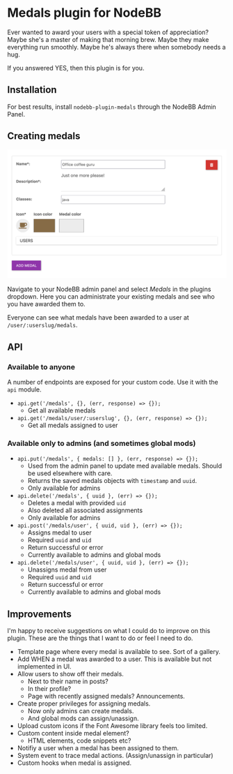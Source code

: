 # Medals plugin for **NodeBB**

Ever wanted to award your users with a special token of appreciation? Maybe she's a master of making that morning brew. Maybe they make everything run smoothly. Maybe he's always there when somebody needs a hug.

If you answered YES, then this plugin is for you.

## Installation

For best results, install `nodebb-plugin-medals` through the NodeBB Admin Panel.

## Creating medals
![Medal creation](/images/admin.png)

Navigate to your NodeBB admin panel and select *Medals* in the plugins dropdown. Here you can administrate your existing medals and see who you have awarded them to.

Everyone can see what medals have been awarded to a user at `/user/:userslug/medals`.

## API
### Available to anyone
A number of endpoints are exposed for your custom code. Use it with the `api` module.
- `api.get('/medals', {}, (err, response) => {});`
  - Get all available medals
- `api.get('/medals/user/:userslug', {}, (err, response) => {});`
  - Get all medals assigned to user

### Available only to admins (and sometimes global mods)
- `api.put('/medals', { medals: [] }, (err, response) => {});`
  - Used from the admin panel to update med available medals. Should be used elsewhere with care.
  - Returns the saved medals objects with `timestamp` and `uuid`.
  - Only available for admins
- `api.delete('/medals', { uuid }, (err) => {});`
  - Deletes a medal with provided `uid`
  - Also deleted all associated assignments
  - Only available for admins
- `api.post('/medals/user', { uuid, uid }, (err) => {});`
  - Assigns medal to user
  - Required `uuid` and `uid`
  - Return successful or error
  - Currently available to admins and global mods
- `api.delete('/medals/user', { uuid, uid }, (err) => {});`
  - Unassigns medal from user
  - Required `uuid` and `uid`
  - Return successful or error
  - Currently available to admins and global mods

## Improvements
I'm happy to receive suggestions on what I could do to improve on this plugin. These are the things that I want to do or feel I need to do.

- Template page where every medal is available to see. Sort of a gallery.
- Add WHEN a medal was awarded to a user. This is available but not implemented in UI.
- Allow users to show off their medals.
  - Next to their name in posts?
  - In their profile?
  - Page with recently assigned medals? Announcements.
- Create proper privileges for assigning medals.
  - Now only admins can create medals.
  - And global mods can assign/unassign.
- Upload custom icons if the Font Awesome library feels too limited.
- Custom content inside medal element?
  - HTML elements, code snippets etc?
- Notifiy a user when a medal has been assigned to them.
- System event to trace medal actions. (Assign/unassign in particular)
- Custom hooks when medal is assigned.